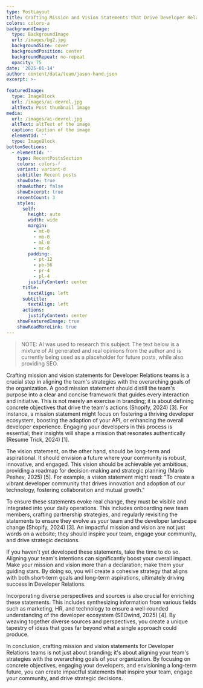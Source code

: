 ```yaml
---
type: PostLayout
title: Crafting Mission and Vision Statements that Drive Developer Relations Success
colors: colors-a
backgroundImage:
  type: BackgroundImage
  url: /images/bg2.jpg
  backgroundSize: cover
  backgroundPosition: center
  backgroundRepeat: no-repeat
  opacity: 75
date: '2025-01-14'
author: content/data/team/jason-hand.json
excerpt: >-
 
featuredImage:
  type: ImageBlock
  url: /images/ai-devrel.jpg
  altText: Post thumbnail image
media:
  url: /images/ai-devrel.jpg
  altText: altText of the image
  caption: Caption of the image
  elementId: ''
  type: ImageBlock
bottomSections:
  - elementId: ''
    type: RecentPostsSection
    colors: colors-f
    variant: variant-d
    subtitle: Recent posts
    showDate: true
    showAuthor: false
    showExcerpt: true
    recentCount: 3
    styles:
      self:
        height: auto
        width: wide
        margin:
          - mt-0
          - mb-0
          - ml-0
          - mr-0
        padding:
          - pt-12
          - pb-56
          - pr-4
          - pl-4
        justifyContent: center
      title:
        textAlign: left
      subtitle:
        textAlign: left
      actions:
        justifyContent: center
    showFeaturedImage: true
    showReadMoreLink: true
---
```


>NOTE: AI was used to research this subject. The text below is a mixture of AI generated and real opinions from the author and is currently being used as a placeholder for future posts, while also providing SEO.

Crafting mission and vision statements for Developer Relations teams is a crucial step in aligning the team's strategies with the overarching goals of the organization. A good mission statement should distill the team's purpose into a clear and concise framework that guides every interaction and initiative. This is not merely an exercise in branding; it is about defining concrete objectives that drive the team's actions (Shopify, 2024) [3]. For instance, a mission statement might focus on fostering a thriving developer ecosystem, boosting the adoption of your API, or enhancing the overall developer experience. Engaging your developers in this process is essential; their insights will shape a mission that resonates authentically (Resume Trick, 2024) [1].

The vision statement, on the other hand, should be long-term and aspirational. It should envision a future where your community is robust, innovative, and engaged. This vision should be achievable yet ambitious, providing a roadmap for decision-making and strategic planning (Mario Peshev, 2025) [5]. For example, a vision statement might read: "To create a vibrant developer community that drives innovation and adoption of our technology, fostering collaboration and mutual growth."

To ensure these statements evoke real change, they must be visible and integrated into your daily operations. This includes onboarding new team members, crafting partnership strategies, and regularly revisiting the statements to ensure they evolve as your team and the developer landscape change (Shopify, 2024) [3]. An impactful mission and vision are not just words on a website; they should inspire your team, engage your community, and drive strategic decisions.

If you haven't yet developed these statements, take the time to do so. Aligning your team's intentions can significantly boost your overall impact. Make your mission and vision more than a declaration; make them your guiding stars. By doing so, you will create a cohesive strategy that aligns with both short-term goals and long-term aspirations, ultimately driving success in Developer Relations.

Incorporating diverse perspectives and sources is also crucial for enriching these statements. This includes synthesizing information from various fields such as marketing, HR, and technology to ensure a well-rounded understanding of the developer ecosystem (SEOwind, 2025) [4]. By weaving together diverse sources and perspectives, you create a unique tapestry of ideas that goes far beyond what a single approach could produce.

In conclusion, crafting mission and vision statements for Developer Relations teams is not just about branding; it's about aligning your team's strategies with the overarching goals of your organization. By focusing on concrete objectives, engaging your developers, and envisioning a long-term future, you can create impactful statements that inspire your team, engage your community, and drive strategic decisions.

